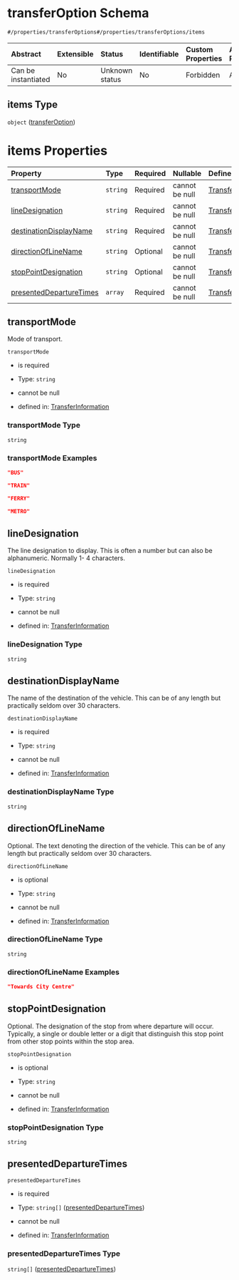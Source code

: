 # transferOption Schema

```txt
#/properties/transferOptions#/properties/transferOptions/items
```



| Abstract            | Extensible | Status         | Identifiable | Custom Properties | Additional Properties | Access Restrictions | Defined In                                                                                                       |
| :------------------ | :--------- | :------------- | :----------- | :---------------- | :-------------------- | :------------------ | :--------------------------------------------------------------------------------------------------------------- |
| Can be instantiated | No         | Unknown status | No           | Forbidden         | Allowed               | none                | [transfer-information.json*](../../schema/extended-information/transfer-information.json "open original schema") |

## items Type

`object` ([transferOption](transfer-information-properties-transferoptions-transferoption.md))

# items Properties

| Property                                            | Type     | Required | Nullable       | Defined by                                                                                                                                                                                                                      |
| :-------------------------------------------------- | :------- | :------- | :------------- | :------------------------------------------------------------------------------------------------------------------------------------------------------------------------------------------------------------------------------ |
| [transportMode](#transportmode)                     | `string` | Required | cannot be null | [TransferInformation](transfer-information-properties-transferoptions-transferoption-properties-transportmode.md "#/properties/transferOptions#/properties/transferOptions/items/properties/transportMode")                     |
| [lineDesignation](#linedesignation)                 | `string` | Required | cannot be null | [TransferInformation](transfer-information-properties-transferoptions-transferoption-properties-linedesignation.md "#/properties/transferOptions#/properties/transferOptions/items/properties/lineDesignation")                 |
| [destinationDisplayName](#destinationdisplayname)   | `string` | Required | cannot be null | [TransferInformation](transfer-information-properties-transferoptions-transferoption-properties-destinationdisplayname.md "#/properties/transferOptions#/properties/transferOptions/items/properties/destinationDisplayName")   |
| [directionOfLineName](#directionoflinename)         | `string` | Optional | cannot be null | [TransferInformation](transfer-information-properties-transferoptions-transferoption-properties-directionoflinename.md "#/properties/transferOptions#/properties/transferOptions/items/properties/directionOfLineName")         |
| [stopPointDesignation](#stoppointdesignation)       | `string` | Optional | cannot be null | [TransferInformation](transfer-information-properties-transferoptions-transferoption-properties-stoppointdesignation.md "#/properties/transferOptions#/properties/transferOptions/items/properties/stopPointDesignation")       |
| [presentedDepartureTimes](#presenteddeparturetimes) | `array`  | Required | cannot be null | [TransferInformation](transfer-information-properties-transferoptions-transferoption-properties-presenteddeparturetimes.md "#/properties/transferOptions#/properties/transferOptions/items/properties/presentedDepartureTimes") |

## transportMode

Mode of transport.

`transportMode`

*   is required

*   Type: `string`

*   cannot be null

*   defined in: [TransferInformation](transfer-information-properties-transferoptions-transferoption-properties-transportmode.md "#/properties/transferOptions#/properties/transferOptions/items/properties/transportMode")

### transportMode Type

`string`

### transportMode Examples

```json
"BUS"
```

```json
"TRAIN"
```

```json
"FERRY"
```

```json
"METRO"
```

## lineDesignation

The line designation to display. This is often a number but can also be alphanumeric. Normally 1- 4 characters.

`lineDesignation`

*   is required

*   Type: `string`

*   cannot be null

*   defined in: [TransferInformation](transfer-information-properties-transferoptions-transferoption-properties-linedesignation.md "#/properties/transferOptions#/properties/transferOptions/items/properties/lineDesignation")

### lineDesignation Type

`string`

## destinationDisplayName

The name of the destination of the vehicle. This can be of any length but practically seldom over 30 characters.

`destinationDisplayName`

*   is required

*   Type: `string`

*   cannot be null

*   defined in: [TransferInformation](transfer-information-properties-transferoptions-transferoption-properties-destinationdisplayname.md "#/properties/transferOptions#/properties/transferOptions/items/properties/destinationDisplayName")

### destinationDisplayName Type

`string`

## directionOfLineName

Optional. The text denoting the direction of the vehicle. This can be of any length but practically seldom over 30 characters.

`directionOfLineName`

*   is optional

*   Type: `string`

*   cannot be null

*   defined in: [TransferInformation](transfer-information-properties-transferoptions-transferoption-properties-directionoflinename.md "#/properties/transferOptions#/properties/transferOptions/items/properties/directionOfLineName")

### directionOfLineName Type

`string`

### directionOfLineName Examples

```json
"Towards City Centre"
```

## stopPointDesignation

Optional. The designation of the stop from where departure will occur. Typically, a single or double letter or a digit that distinguish this stop point from other stop points within the stop area.

`stopPointDesignation`

*   is optional

*   Type: `string`

*   cannot be null

*   defined in: [TransferInformation](transfer-information-properties-transferoptions-transferoption-properties-stoppointdesignation.md "#/properties/transferOptions#/properties/transferOptions/items/properties/stopPointDesignation")

### stopPointDesignation Type

`string`

## presentedDepartureTimes



`presentedDepartureTimes`

*   is required

*   Type: `string[]` ([presentedDepartureTimes](transfer-information-properties-transferoptions-transferoption-properties-presenteddeparturetimes-presenteddeparturetimes.md))

*   cannot be null

*   defined in: [TransferInformation](transfer-information-properties-transferoptions-transferoption-properties-presenteddeparturetimes.md "#/properties/transferOptions#/properties/transferOptions/items/properties/presentedDepartureTimes")

### presentedDepartureTimes Type

`string[]` ([presentedDepartureTimes](transfer-information-properties-transferoptions-transferoption-properties-presenteddeparturetimes-presenteddeparturetimes.md))
